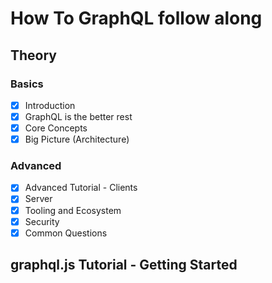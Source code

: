 # How To GraphQL follow along

## Theory
### Basics
 - [x] Introduction
 - [x] GraphQL is the better rest
 - [x] Core Concepts
 - [x] Big Picture (Architecture)

### Advanced
- [x] Advanced Tutorial - Clients
- [x] Server
- [x] Tooling and Ecosystem
- [x] Security
- [x] Common Questions

## graphql.js Tutorial - Getting Started

